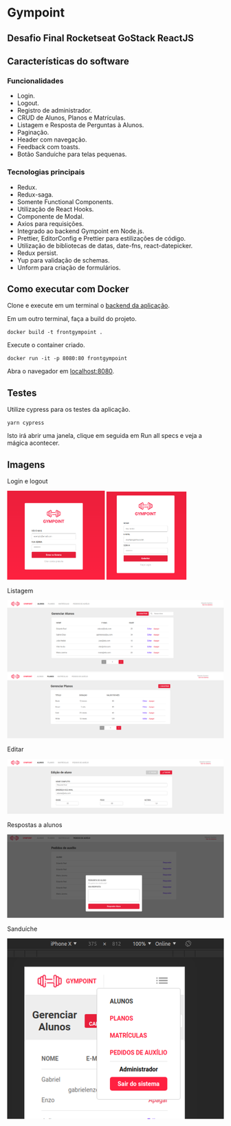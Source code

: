 # Gympoint

## Desafio Final Rocketseat GoStack ReactJS

## Características do software

### Funcionalidades

* Login.
* Logout.
* Registro de administrador.
* CRUD de Alunos, Planos e Matrículas.
* Listagem e Resposta de Perguntas à Alunos.
* Paginação.
* Header com navegação.
* Feedback com toasts.
* Botão Sanduíche para telas pequenas.

### Tecnologias principais

* Redux.
* Redux-saga.
* Somente Functional Components.
* Utilização de React Hooks.
* Componente de Modal.
* Axios para requisições.
* Integrado ao backend Gympoint em Node.js.
* Prettier, EditorConfig e Prettier para estilizações de código.
* Utilização de bibliotecas de datas, date-fns, react-datepicker.
* Redux persist.
* Yup para validação de schemas.
* Unform para criação de formulários.


## Como executar com Docker

Clone e execute em um terminal o [backend da aplicação](https://github.com/eduqg/GympointBack).

Em um outro terminal, faça a build do projeto.

```console
docker build -t frontgympoint .
```

Execute o container criado.

```console
docker run -it -p 8080:80 frontgympoint
```

Abra o navegador em [localhost:8080](http://localhost:8080).

## Testes

Utilize cypress para os testes da aplicação.

```console
yarn cypress
```

Isto irá abrir uma janela, clique em seguida em Run all specs e veja a mágica acontecer.


## Imagens

Login e logout

<img src="./src/assets/logingympoint.png" width="45%" height="45%"> <img src="./src/assets/cadastrogympoint.png" width="37%" height="40%">

Listagem

<img src="./src/assets/listaralunos.png">
<img src="./src/assets/listarplanos.png">

Editar

<img src="./src/assets/editar.png">


Respostas a alunos

<img src="./src/assets/auxilio.png">

Sanduíche

<img src="./src/assets/sandwich.png">

